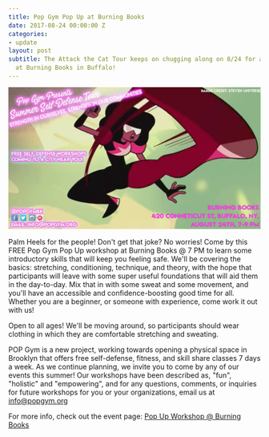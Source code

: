 ```yaml
---
title: Pop Gym Pop Up at Burning Books
date: 2017-08-24 00:00:00 Z
categories:
- update
layout: post
subtitle: The Attack the Cat Tour keeps on chugging along on 8/24 for a Pop Up workshop
  at Burning Books in Buffalo!
---
```


![Pop Gym at Burning Books](/assets/burning.jpg)

Palm Heels for the people! Don't get that joke? No worries! Come by this FREE Pop Gym Pop Up workshop at Burning Books @ 7 PM to learn some introductory skills that will keep you feeling safe. We'll be covering the basics: stretching, conditioning, technique, and theory, with the hope that participants will leave with some super useful foundations that will aid them in the day-to-day. Mix that in with some sweat and some movement, and you'll have an accessible and confidence-boosting good time for all. Whether you are a beginner, or someone with experience, come work it out with us!

Open to all ages! We'll be moving around, so participants should wear clothing in which they are comfortable stretching and sweating.

POP Gym is a new project, working towards opening a physical space in Brooklyn that offers free self-defense, fitness, and skill share classes 7 days a week. As we continue planning, we invite you to come by any of our events this summer! Our workshops have been described as, "fun", "holistic" and "empowering", and for any questions, comments, or inquiries for future workshops for you or your organizations, email us at info@popgym.org


For more info, check out the event page: [Pop Up Workshop @ Burning Books](https://www.facebook.com/events/828884827285324/)
